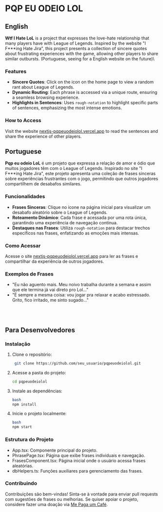 # PQP EU ODEIO LOL

## English
**Wtf I Hate LoL** is a project that expresses the love-hate relationship that many players have with League of Legends. Inspired by the website "I F\*\*\*ing Hate Jira", this project presents a collection of sincere quotes about frustrating experiences with the game, allowing other players to share similar outbursts. \(Portuguese, seeing for a English website on the future)\

### Features

- **Sincere Quotes**: Click on the icon on the home page to view a random rant about League of Legends.
- **Dynamic Routing**: Each phrase is accessed via a unique route, ensuring a seamless browsing experience.
- **Highlights in Sentences**: Uses `rough-notation` to highlight specific parts of sentences, emphasizing the most intense emotions.

### How to Access

Visit the website [nextjs-pqpeuodeiolol.vercel.app](https://nextjs-pqpeuodeiolol.vercel.app/) to read the sentences and share the experience of other players.

## Portuguese

**Pqp eu odeio LoL** é um projeto que expressa a relação de amor e ódio que muitos jogadores têm com o League of Legends. Inspirado no site "I F\*\*\*ing Hate Jira", este projeto apresenta uma coleção de frases sinceras sobre experiências frustrantes com o jogo, permitindo que outros jogadores compartilhem de desabafos similares.

### Funcionalidades

- **Frases Sinceras**: Clique no ícone na página inicial para visualizar um desabafo aleatório sobre o League of Legends.
- **Roteamento Dinâmico**: Cada frase é acessada por uma rota única, garantindo uma experiência de navegação contínua.
- **Destaques nas Frases**: Utiliza `rough-notation` para destacar trechos específicos nas frases, enfatizando as emoções mais intensas.

### Como Acessar

Acesse o site [nextjs-pqpeuodeiolol.vercel.app](https://nextjs-pqpeuodeiolol.vercel.app/) para ler as frases e compartilhar da experiência de outros jogadores.

### Exemplos de Frases

- "Eu não aguento mais. Meu noivo trabalha durante a semana e assim que ele termina já vai direto pro Lol..."
- "É sempre a mesma coisa: vou jogar pra relaxar e acabo estressado. Grito, fico irritado, me sinto sugado..."

<br>
<br>

## Para Desenvolvedores

### Instalação

1. Clone o repositório:
   ```bash
    git clone https://github.com/seu_usuario/pqpeuodeiolol.git
   ```

2. Acesse a pasta do projeto:

   ```bash
   cd pqpeuodeiolol
   ```

3. Instale as dependências:
   ```bash
   bash
   npm install
   ```

4. Inicie o projeto localmente:
   ```bash
   bash
   npm start
   ```
### Estrutura do Projeto
- App.tsx: Componente principal do projeto.
- PhrasePage.tsx: Página que exibe frases individuais e navegação.
- FrasesComponent.tsx: Página inicial onde o usuário acessa frases aleatórias.
- dbHelpers.ts: Funções auxiliares para gerenciamento das frases.

### Contribuindo

Contribuições são bem-vindas! Sinta-se à vontade para enviar pull requests com sugestões de frases ou melhorias. Se quiser apoiar o projeto, considere fazer uma doação via [Me Paga um Café](https://mepagaumcafe.com.br/gabecmelo/).
